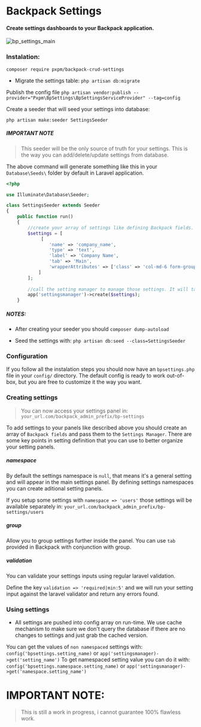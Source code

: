 # Backpack Settings

#### Create settings dashboards to your Backpack application.

![bp_settings_main](https://user-images.githubusercontent.com/7188159/74541740-19563900-4f3a-11ea-8819-00f3687be636.PNG)

### Instalation:

`composer require pxpm/backpack-crud-settings`

- Migrate the settings table:
`php artisan db:migrate`

 Publish the config file
 `php artisan vendor:publish --provider="Pxpm\BpSettings\BpSettingsServiceProvider" --tag=config`

Create a seeder that will seed your settings into database:

`php artisan make:seeder SettingsSeeder`

##### IMPORTANT NOTE
> This seeder will be the only source of truth for your settings. This is the way you can add/delete/update settings from database.

The above command will generate something like this in your `Database\Seeds\` folder by default in Laravel application.

```php
<?php

use Illuminate\Database\Seeder;

class SettingsSeeder extends Seeder
{
    public function run()
    {
        //create your array of settings like defining Backpack fields.
        $settings = [
             [
                'name' => 'company_name',
                'type' => 'text',
                'label' => 'Company Name',
                'tab' => 'Main',
                'wrapperAttributes' => ['class' => 'col-md-6 form-group']
            ]
        ];
        
        //call the setting manager to manage those settings. It will take care of create/update/delete settings.
        app('settingsmanager')->create($settings);
    }
```

##### NOTES: 
- After creating your seeder you should `composer dump-autoload` 

- Seed the settings with: `php artisan db:seed --class=SettingsSeeder`

### Configuration

If you follow all the instalation steps you should now have an `bpsettings.php` file in your `config/` directory. The default config is ready to work out-of-box, but you are free to customize it the way you want.

### Creating settings

> You can now access your settings panel in: `your_url.com/backpack_admin_prefix/bp-settings`

To add settings to your panels like described above you should create an array of `Backpack fields` and pass them to the `Settings Manager`. 
There are some key points in setting definition that you can use to better organize your setting panels.

##### namespace
By default the settings namespace is `null`, that means it's a general setting and will appear in the main settings panel. By defining settings namespaces you can create aditional setting panels. 

If you setup some settings with `namespace => 'users'` those settings will be available separately in: `your_url.com/backpack_admin_prefix/bp-settings/users`

##### group
Allow you to group settings further inside the panel. You can use `tab` provided in Backpack with conjunction with group.

##### validation

You can validate your settings inputs using regular laravel validation. 

Define the key `validation => 'required|min:5'` and we will run your setting input against the laravel validator and return any errors found. 


### Using settings

- All settings are pushed into config array on run-time. We use cache mechanism to make sure we don't query the database if there are no changes to settings and just grab the cached version.

You can get the values of `non namespaced` settings with: `config('bpsettings.setting_name)` or `app('settingsmanager)->get('setting_name')`
To get namespaced setting value you can do it with: `config('bpsettings.namespace.setting_name)` or `app('settingsmanager)->get('namespace.setting_name')`


# IMPORTANT NOTE:

> This is still a work in progress, i cannot guarantee 100% flawless work.

